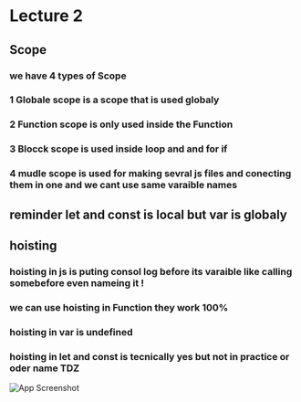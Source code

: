 # Lecture 2
## Scope
### we have 4 types of Scope
### 1 Globale scope is a scope that is used globaly
### 2 Function scope is only used inside the Function
### 3 Blocck scope is used inside loop and and for if 
### 4 mudle scope is used for making sevral js files and conecting them in one and we cant use same varaible names 
## reminder let and const is local but var is globaly 
## hoisting
### hoisting in js is puting consol log before its varaible like calling somebefore even nameing it !
### we can use hoisting in Function they work 100% 
### hoisting in var is undefined  
### hoisting in let and const is  tecnically yes but not in practice  or oder name TDZ

![App Screenshot](https://th.bing.com/th/id/OIP.E3WZVnuubIK4OqhSTF3cqwHaEK?w=311&h=180&c=7&r=0&o=5&pid=1.7)


